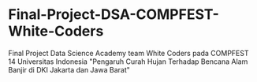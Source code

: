 # Final-Project-DSA-COMPFEST-White-Coders

Final Project Data Science Academy team White Coders pada COMPFEST 14 Universitas Indonesia "Pengaruh Curah Hujan Terhadap Bencana Alam Banjir di DKI Jakarta dan Jawa Barat"

